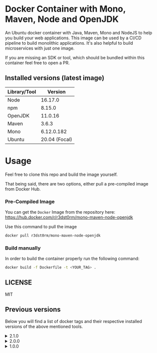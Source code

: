 # Docker Container with Mono, Maven, Node and OpenJDK

An Ubuntu docker container with Java, Maven, Mono and NodeJS to help you build your web applications. This image can be used by a CI/CD pipeline to build monolithic applications. It's also helpful to build microservices with just one image.

If you are missing an SDK or tool, which should be bundled within this container feel free to open a PR.

## Installed versions (latest image)

| Library/Tool | Version       |
|--------------|---------------|
| Node         | 16.17.0       |
| npm          | 8.15.0        |
| OpenJDK      | 11.0.16       |
| Maven        | 3.6.3         |
| Mono         | 6.12.0.182    |
| Ubuntu       | 20.04 (Focal) |

# Usage 

Feel free to clone this repo and build the image yourself.

That being said, there are two options, either pull a pre-compiled image from Docker Hub.

### Pre-Compiled Image

You can get the `Docker` Image from the repository here: https://hub.docker.com/r/r3dst0rm/mono-maven-node-openjdk

Use this command to pull the image
```bash
docker pull r3dst0rm/mono-maven-node-openjdk
```

### Build manually

In order to build the container properly run the following command:

```bash
docker build -f Dockerfile -t <YOUR_TAG> .
```

## LICENSE

MIT

## Previous versions

Below you will find a list of docker tags and their respective installed versions of the above mentioned tools.

<details>
  <summary>2.1.0</summary>

This release contains the same versions as before, the only difference is that Ubuntu 20.04 is now used.

| Library/Tool | Version    |
|---------|------------|
| Node    | 16.13.2    |
| npm     | 8.1.2      |
| OpenJDK | 11.0.13    |
| Maven   | 3.6.0      |
| Mono    | 6.12.0.122 |
| Ubuntu  | 20.04 (Focal) |
</details>

<details>
  <summary>2.0.0</summary>

| Library/Tool | Version      |
|---------|--------------|
| Node    | 16.13.2      |
| npm     | 8.1.2        |
| OpenJDK | 11.0.13      |
| Maven   | 3.6.0        |
| Mono    | 6.12.0.122   |
| Ubuntu  | 18.04 |
</details>

<details>
  <summary>1.0.0</summary>

| Library/Tool | Version |
|---------|---------|
| Node    | 12.22.9  |
| npm     | 6.14.15   |
| OpenJDK | 11.0.13  |
| Maven   | 3.6.0   |
| Mono    | 6.12.0.122     |
| Ubuntu  | 18.04 |
</details>

